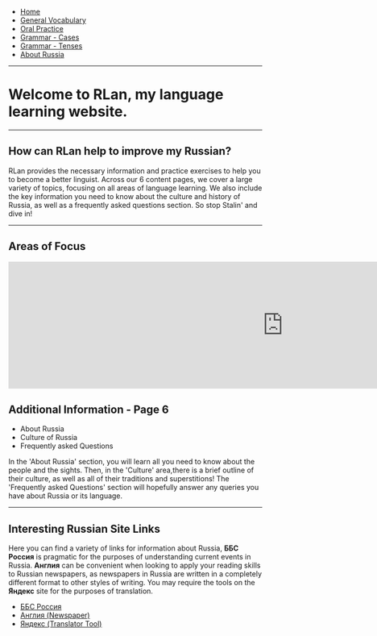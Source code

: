 <div id="google_translate_element"></div><script type="text/javascript">
function googleTranslateElementInit() {
  new google.translate.TranslateElement({pageLanguage: 'en', layout: google.translate.TranslateElement.InlineLayout.SIMPLE, multilanguagePage: true}, 'google_translate_element');
}
</script><script type="text/javascript" src="//translate.google.com/translate_a/element.js?cb=googleTranslateElementInit"></script>
<ul class="breadcrumb">
  <li><a href="https://doggo1.github.io/GIForJIF/index.html">Home</a></li>
  <li><a href="https://doggo1.github.io/GIForJIF/page2.html">General Vocabulary</a></li>
<li><a href="https://doggo1.github.io/GIForJIF/page3.html">Oral Practice</a></li>
<li><a href="https://doggo1.github.io/GIForJIF/page4.html">Grammar - Cases</a></li>
<li><a href="https://doggo1.github.io/GIForJIF/page5.html">Grammar - Tenses</a></li>
<li><a href="https://doggo1.github.io/GIForJIF/page6.html">About Russia</a></li>
</ul>
<hr>
<h1>Welcome to <strong>RLan</strong>, my language learning website.</h1>
<hr>
<h2>How can RLan help to improve my Russian?</h2>
<p>RLan provides the necessary information and practice exercises to help you to become a better linguist. Across our 6 content pages, we cover a large variety of topics, focusing on all areas of language learning. We also include the key information you need to know about the culture and history of Russia, as well as a frequently asked questions section. So stop Stalin' and dive in!</p>
<hr>
<h2>Areas of Focus</h2>
<iframe src="https://h5p.org/h5p/embed/166358" width="1090" height="252" frameborder="0" allowfullscreen="allowfullscreen"></iframe><script src="https://h5p.org/sites/all/modules/h5p/library/js/h5p-resizer.js" charset="UTF-8"></script> 
<h2> Additional Information - Page 6</h2>
<ul>
  <li>About Russia</li>
  <li>Culture of Russia</li>
  <li>Frequently asked Questions</li>
</ul>
<p> In the 'About Russia' section, you will learn all you need to know about the people and the sights. Then, in the 'Culture' area,there is a brief outline of their culture, as well as all of their traditions and superstitions! The 'Frequently asked Questions' section will hopefully answer any queries you have about Russia or its language.</p> 
<hr>

<h2>Interesting Russian Site Links</h2>
<p>Here you can find a variety of links for information about Russia, <strong>ББС Россия</strong> is pragmatic for the purposes of understanding current events in Russia. <strong>Англия</strong> can be convenient when looking to apply your reading skills to Russian newspapers, as newspapers in Russia are written in a completely different format to other styles of writing. You may require the tools on the <strong>Яндекс</strong> site for the purposes of translation.  </p>
<ul>
  <li><a href="http://www.bbc.com/russian">ББС Россия</a></li>
  <li><a href="https://angliya.com/">Англия (Newspaper)</a></li>
  <li><a href="https://translate.yandex.ru/">Яндекс (Translator Tool)</a></li>
</ul>
